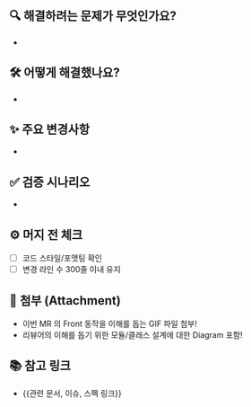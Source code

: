 <!--
  PR 템플릿
  - 작은 PR: 변경 라인 수 최대 300줄 이내 유지
  - Low-Context: 리뷰어가 따로 물어보지 않아도 이해할 수 있도록 충분한 설명
  - Attachment: ERD나 클래스 다이어그램 등 시각 자료 첨부
-->

## 🔍 해결하려는 문제가 무엇인가요?
*

## 🛠️ 어떻게 해결했나요?
*

## ✨ 주요 변경사항
*

## ✅ 검증 시나리오
*

## ⚙️ 머지 전 체크
- [ ] 코드 스타일/포맷팅 확인
- [ ] 변경 라인 수 300줄 이내 유지

## 📎 첨부 (Attachment)
* 이번 MR 의 Front 동작을 이해를 돕는 GIF 파일 첨부!
* 리뷰어의 이해를 돕기 위한 모듈/클래스 설계에 대한 Diagram 포함!

## 📚 참고 링크
- {{관련 문서, 이슈, 스펙 링크}}
